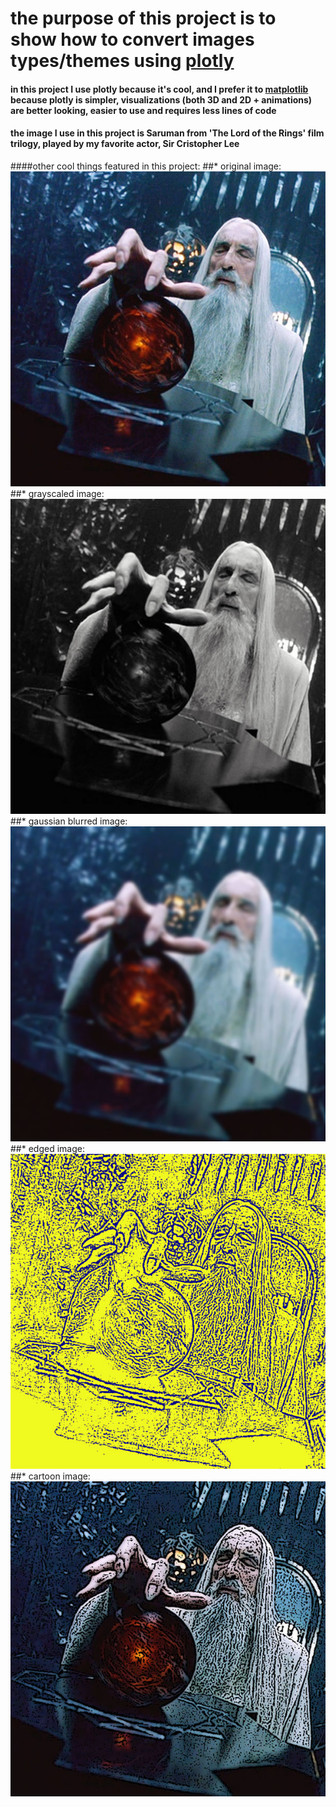 # the purpose of this project is to show how to convert images types/themes using [plotly](https://plotly.com/)

#### in this project I use plotly because it's cool, and I prefer it to [matplotlib](https://matplotlib.org/) because plotly is simpler, visualizations (both 3D and 2D + animations) are better looking, easier to use and requires less lines of code

#### the image I use in this project is Saruman from 'The Lord of the Rings' film trilogy, played by my favorite actor, Sir Cristopher Lee

####other cool things featured in this project:
##* original image: ![](images/saruman.jpg)
##* grayscaled image: ![](images/sarumanGrey.jpg)
##* gaussian blurred image: ![](images/sarumanGaussianBlur.jpg)
##* edged image: ![](images/sarumanEdged.jpg)
##* cartoon image: ![](images/sarumanCartoon.jpg)

